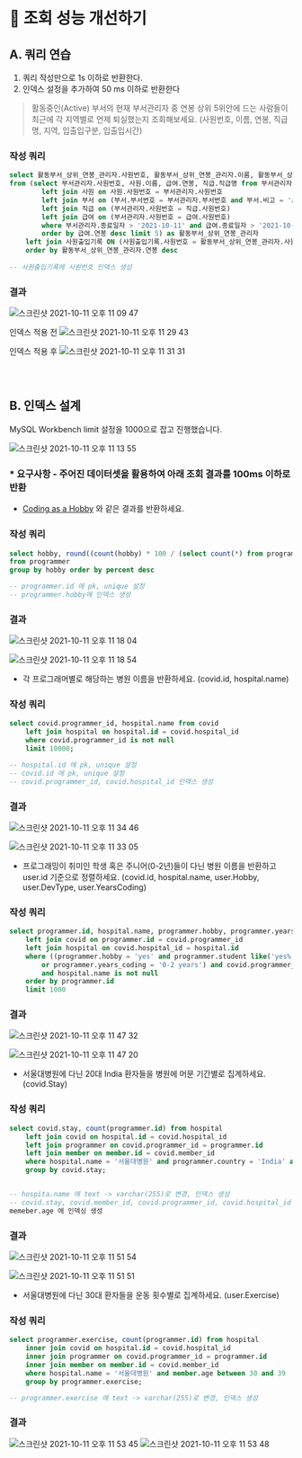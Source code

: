 # 🚀 조회 성능 개선하기

## A. 쿼리 연습
1. 쿼리 작성만으로 1s 이하로 반환한다.
2. 인덱스 설정을 추가하여 50 ms 이하로 반환한다
> 활동중인(Active) 부서의 현재 부서관리자 중 연봉 상위 5위안에 드는 사람들이 최근에 각 지역별로 언제 퇴실했는지 조회해보세요.
(사원번호, 이름, 연봉, 직급명, 지역, 입출입구분, 입출입시간)

### 작성 쿼리
```sql
select 활동부서_상위_연봉_관리자.사원번호, 활동부서_상위_연봉_관리자.이름, 활동부서_상위_연봉_관리자.연봉, 활동부서_상위_연봉_관리자.직급명, 사원출입기록.입출입시간, 사원출입기록.지역
from (select 부서관리자.사원번호, 사원.이름, 급여.연봉, 직급.직급명 from 부서관리자
		left join 사원 on 사원.사원번호 = 부서관리자.사원번호
		left join 부서 on (부서.부서번호 = 부서관리자.부서번호 and 부서.비고 = 'active')
		left join 직급 on (부서관리자.사원번호 = 직급.사원번호)
		left join 급여 on (부서관리자.사원번호 = 급여.사원번호)
		where 부서관리자.종료일자 > '2021-10-11' and 급여.종료일자 > '2021-10-11' and 직급.종료일자 > '2021-10-11' and 부서.부서번호 is not null
		order by 급여.연봉 desc limit 5) as 활동부서_상위_연봉_관리자
	left join 사원출입기록 ON (사원출입기록.사원번호 = 활동부서_상위_연봉_관리자.사원번호 and 사원출입기록.입출입구분 = 'O')
    order by 활동부서_상위_연봉_관리자.연봉 desc
    
-- 사원출입기록에 사원번호 인덱스 생성
```

### 결과

![스크린샷 2021-10-11 오후 11 09 47](https://user-images.githubusercontent.com/67272922/136804695-db774bca-0ea7-476d-89e6-32efb69aa828.png)

인덱스 적용 전
![스크린샷 2021-10-11 오후 11 29 43](https://user-images.githubusercontent.com/67272922/136807772-97f9cf76-c8d0-46c9-9f95-b69f9c5f0f23.png)

인덱스 적용 후
![스크린샷 2021-10-11 오후 11 31 31](https://user-images.githubusercontent.com/67272922/136807991-bf74a942-d87f-4424-a863-48aea3af65aa.png)


<div style="line-height:1em"><br style="clear:both" ></div>
<div style="line-height:1em"><br style="clear:both" ></div>


## B. 인덱스 설계


MySQL Workbench limit 설정을 1000으로 잡고 진행했습니다.


![스크린샷 2021-10-11 오후 11 13 55](https://user-images.githubusercontent.com/67272922/136805377-db54e646-59ba-4af4-aca3-7278cacc47af.png)


### * 요구사항 - 주어진 데이터셋을 활용하여 아래 조회 결과를 100ms 이하로 반환


  - [Coding as a  Hobby](https://insights.stackoverflow.com/survey/2018#developer-profile-_-coding-as-a-hobby) 와 같은 결과를 반환하세요.


### 작성 쿼리
```sql
select hobby, round((count(hobby) * 100 / (select count(*) from programmer)), 1) as percent
from programmer
group by hobby order by percent desc

-- programmer.id 에 pk, unique 설정
-- programmer.hobby에 인덱스 생성
```


### 결과


![스크린샷 2021-10-11 오후 11 18 04](https://user-images.githubusercontent.com/67272922/136805907-03146603-e3df-41ca-8248-038dac365e0e.png)

![스크린샷 2021-10-11 오후 11 18 54](https://user-images.githubusercontent.com/67272922/136806011-c18fdedc-5d45-4d6c-860f-7c45e48ec254.png)


  - 각 프로그래머별로 해당하는 병원 이름을 반환하세요.  (covid.id, hospital.name)


### 작성 쿼리
```sql
select covid.programmer_id, hospital.name from covid
	left join hospital on hospital.id = covid.hospital_id
    where covid.programmer_id is not null
    limit 10000;

-- hospital.id 에 pk, unique 설정
-- covid.id 에 pk, unique 설정
-- covid.programmer_id, covid.hospital_id 인덱스 생성
```


### 결과


![스크린샷 2021-10-11 오후 11 34 46](https://user-images.githubusercontent.com/67272922/136808488-a948ce30-eb22-4378-93aa-ac3928e2fa16.png)

![스크린샷 2021-10-11 오후 11 33 05](https://user-images.githubusercontent.com/67272922/136808263-757cfdd8-24eb-440b-8493-634fbbe13b05.png)


  - 프로그래밍이 취미인 학생 혹은 주니어(0-2년)들이 다닌 병원 이름을 반환하고 user.id 기준으로 정렬하세요. (covid.id, hospital.name, user.Hobby, user.DevType, user.YearsCoding)


### 작성 쿼리
```sql
select programmer.id, hospital.name, programmer.hobby, programmer.years_coding, programmer.student from programmer
	left join covid on programmer.id = covid.programmer_id
    left join hospital on covid.hospital_id = hospital.id
    where ((programmer.hobby = 'yes' and programmer.student like('yes%'))
		or programmer.years_coding = '0-2 years') and covid.programmer_id is not null 
        and hospital.name is not null
	order by programmer.id
	limit 1000
```


### 결과


![스크린샷 2021-10-11 오후 11 47 32](https://user-images.githubusercontent.com/67272922/136810534-ba14c218-590e-4649-b0cb-94319a1f92c9.png)

![스크린샷 2021-10-11 오후 11 47 20](https://user-images.githubusercontent.com/67272922/136810549-94a9e849-e8f9-49c3-bda6-e8dd687f076a.png)


  - 서울대병원에 다닌 20대 India 환자들을 병원에 머문 기간별로 집계하세요. (covid.Stay)


### 작성 쿼리
```sql
select covid.stay, count(programmer.id) from hospital
	left join covid on hospital.id = covid.hospital_id
	left join programmer on covid.programmer_id = programmer.id
	left join member on member.id = covid.member_id
    where hospital.name = '서울대병원' and programmer.country = 'India' and member.age between 20 and 29
    group by covid.stay;


-- hospita.name 에 text -> varchar(255)로 변경, 인덱스 생성
-- covid.stay, covid.member_id, covid.programmer_id, covid.hospital_id 에 인덱스 생성
memeber.age 에 인덱싱 생성


```


### 결과

![스크린샷 2021-10-11 오후 11 51 54](https://user-images.githubusercontent.com/67272922/136811174-a2a97f55-a8aa-47bf-8c75-d230cd9e7e14.png)

![스크린샷 2021-10-11 오후 11 51 51](https://user-images.githubusercontent.com/67272922/136811168-90f24326-46ca-400c-a399-f3feb9acaa19.png)



  - 서울대병원에 다닌 30대 환자들을 운동 횟수별로 집계하세요. (user.Exercise)


### 작성 쿼리
```sql
select programmer.exercise, count(programmer.id) from hospital
	inner join covid on hospital.id = covid.hospital_id
	inner join programmer on covid.programmer_id = programmer.id
	inner join member on member.id = covid.member_id
    where hospital.name = '서울대병원' and member.age between 30 and 39
    group by programmer.exercise;

-- programmer.exercise 에 text -> varchar(255)로 변경, 인덱스 생성
```


### 결과

![스크린샷 2021-10-11 오후 11 53 45](https://user-images.githubusercontent.com/67272922/136811432-27f73f7b-b4c5-42db-97ac-c28f25ed4ea0.png)
![스크린샷 2021-10-11 오후 11 53 48](https://user-images.githubusercontent.com/67272922/136811437-0be10989-9223-46a0-a31a-2e17e294288a.png)

<div style="line-height:1em"><br style="clear:both" ></div>
<div style="line-height:1em"><br style="clear:both" ></div>
